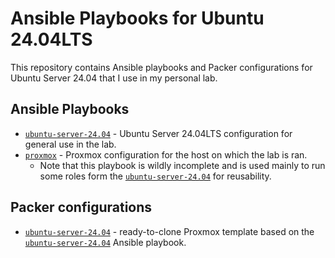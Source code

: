 # Ansible Playbooks for Ubuntu 24.04LTS

This repository contains Ansible playbooks and Packer configurations for Ubuntu Server 24.04 that I use in my personal lab.

## Ansible Playbooks

* [`ubuntu-server-24.04`](./playbook-ubuntu-server-24.04.yml) - Ubuntu Server 24.04LTS configuration for general use in the lab.
* [`proxmox`](./playbook-proxmox.yml) - Proxmox configuration for the host on which the lab is ran.
    * Note that this playbook is wildly incomplete and is used mainly to run some roles form the [`ubuntu-server-24.04`](./playbook-ubuntu-server-24.04.yml) for reusability.

## Packer configurations

* [`ubuntu-server-24.04`](./packer/ubuntu-server-24.04) - ready-to-clone Proxmox template based on the [`ubuntu-server-24.04`](./playbook-ubuntu-server-24.04.yml) Ansible playbook.

